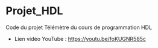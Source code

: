 # Projet_HDL
Code du projet Télémètre du cours de programmation HDL
- Lien vidéo YouTube : https://youtu.be/foKUGNR585c
